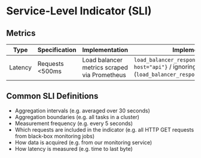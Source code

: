 # Service-Level Indicator (SLI)

## Metrics

| Type    | Specification   | Implementation                               | Implementation Query                                                                                                          |
| ------- | --------------- | -------------------------------------------- | ----------------------------------------------------------------------------------------------------------------------------- |
| Latency | Requests <500ms | Load balancer metrics scraped via Prometheus | `load_balancer_response_time_buckets{le="0.5", host="api"}` / ignoring (le) (`load_balancer_response_time_count{host="api"}`) |

## Common SLI Definitions

- Aggregation intervals (e.g. averaged over 30 seconds)
- Aggregation boundaries (e.g. all tasks in a cluster)
- Measurement frequency (e.g. every 5 seconds)
- Which requests are included in the indicator (e.g. all HTTP GET requests from black-box monitoring jobs)
- How data is acquired (e.g. from our monitoring service)
- How latency is measured (e.g. time to last byte)
